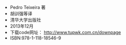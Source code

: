 * Pedro Teixeira 著
* 胡训强等译
* 清华大学出版社
* 2013年12月
* 下载code网址： http://www.tupwk.com.cn/downpage
* ISBN:978-1-118-18546-9
